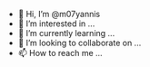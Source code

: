 - 👋 Hi, I’m @m07yannis
- 👀 I’m interested in ...
- 🌱 I’m currently learning ...
- 💞️ I’m looking to collaborate on ...
- 📫 How to reach me ...

<!---
m07yannis/m07yannis is a ✨ special ✨ repository because its `README.md` (this file) appears on your GitHub profile.
You can click the Preview link to take a look at your changes.
--->
